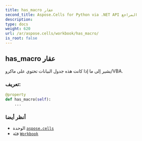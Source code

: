 ```yaml
---
title: has_macro عقار
second_title: Aspose.Cells for Python via .NET API المراجع
description:
type: docs
weight: 620
url: /ar/aspose.cells/workbook/has_macro/
is_root: false
---
```

##  has_macro عقار

يشير إلى ما إذا كانت هذه جدول البيانات تحتوي على ماكرو/VBA.
###  تعريف:
```python
@property
def has_macro(self):
    ...
```

###  أنظر أيضا
* الوحدة [`aspose.cells`](../../)
* فئة [`Workbook`](/cells/python-net/ar/aspose.cells/workbook)
